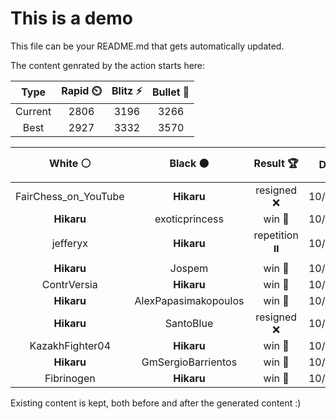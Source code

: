 # This is a demo

This file can be your README.md that gets automatically updated.

The content genrated by the action starts here:

<!--START_SECTION:chessStats-->
<!-- Automatically generated with https://github.com/Balastrong/chess-stats-action -->

| Type | Rapid ⏲️ | Blitz ⚡ | Bullet 🔫 |
|:---:|:---:|:---:|:---:|
| Current | 2806 | 3196 | 3266 |
| Best | 2927 | 3332 | 3570 |

| White ⚪ | Black ⚫ | Result 🏆 | Date 📅 | Position 🗺️ | Type 🕕 |
|:---:|:---:|:---:|:---:|:---:|:---:|
| FairChess_on_YouTube | **Hikaru** | resigned ❌ | 10/1/2023 | <a href="http://www.ee.unb.ca/cgi-bin/tervo/fen.pl?select=1b6/1N5k/P5p1/rB5p/P6P/6P1/6K1/3R4 b - -">Link</a> | Blitz |
| **Hikaru** | exoticprincess | win 🥇 | 10/1/2023 | <a href="http://www.ee.unb.ca/cgi-bin/tervo/fen.pl?select=8/P7/2B5/2K5/8/2k5/6b1/8 b - -">Link</a> | Blitz |
| jefferyx | **Hikaru** | repetition ⏸️ | 10/1/2023 | <a href="http://www.ee.unb.ca/cgi-bin/tervo/fen.pl?select=5rk1/pp1r4/5q1p/1Pp1nNpP/4Q3/2b5/P1B1RPP1/1R4K1 w - -">Link</a> | Blitz |
| **Hikaru** | Jospem | win 🥇 | 10/1/2023 | <a href="http://www.ee.unb.ca/cgi-bin/tervo/fen.pl?select=8/8/7P/r4R2/4P3/8/5kPK/8 b - -">Link</a> | Blitz |
| ContrVersia | **Hikaru** | win 🥇 | 10/1/2023 | <a href="http://www.ee.unb.ca/cgi-bin/tervo/fen.pl?select=5r2/6k1/1p6/2p5/P2bK1P1/1P1Q2B1/8/5q2 w - -">Link</a> | Blitz |
| **Hikaru** | AlexPapasimakopoulos | win 🥇 | 10/1/2023 | <a href="http://www.ee.unb.ca/cgi-bin/tervo/fen.pl?select=4B3/4k3/5p1p/5p2/pP3P2/P1nP1NP1/1K5P/8 b - -">Link</a> | Blitz |
| **Hikaru** | SantoBlue | resigned ❌ | 10/1/2023 | <a href="http://www.ee.unb.ca/cgi-bin/tervo/fen.pl?select=8/7K/5k2/8/4P1r1/8/8/8 w - -">Link</a> | Blitz |
| KazakhFighter04 | **Hikaru** | win 🥇 | 10/1/2023 | <a href="http://www.ee.unb.ca/cgi-bin/tervo/fen.pl?select=2r4k/6pp/1p3p2/8/5N2/Pb6/1P1q2PP/K3R2R w - -">Link</a> | Blitz |
| **Hikaru** | GmSergioBarrientos | win 🥇 | 10/1/2023 | <a href="http://www.ee.unb.ca/cgi-bin/tervo/fen.pl?select=r3k1r1/1q1nb1p1/1n1P2p1/1p2p1Pp/pP1B3P/P2P4/3NQPB1/2R2RK1 b q -">Link</a> | Blitz |
| Fibrinogen | **Hikaru** | win 🥇 | 10/1/2023 | <a href="http://www.ee.unb.ca/cgi-bin/tervo/fen.pl?select=8/4k3/1p3p2/p1pPn3/P1P3K1/1P1B4/8/8 w - -">Link</a> | Blitz |

<!--END_SECTION:chessStats-->

Existing content is kept, both before and after the generated content :)
